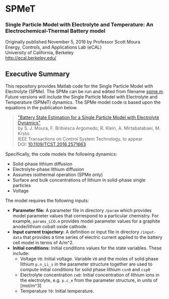# SPMeT
### Single Particle Model with Electrolyte and Temperature: An Electrochemical-Thermal Battery model

Originally published November 5, 2016 by Professor Scott Moura  
Energy, Controls, and Applications Lab (eCAL)  
University of California, Berkeley  
http://ecal.berkeley.edu/  

## Executive Summary
This repository provides Matlab code for the Single Particle Model with Electrolyte (SPMe). The SPMe can be run and edited from filename [spme.m](spme.m). Future versions will include the Single Particle Model with Electrolyte and Temperature (SPMeT) dynamics. The SPMe model code is based upon the equations in the publication below.  

> ["Battery State Estimation for a Single Particle Model with Electrolyte Dynamics"](https://ecal.berkeley.edu/pubs/SPMe-Obs-Journal-Final.pdf)  
> by S. J. Moura, F. Bribiesca Argomedo, R. Klein, A. Mirtabatabaei, M. Krstic  
> IEEE Transactions on Control System Technology, to appear  
> DOI: [10.1109/TCST.2016.2571663](http://dx.doi.org/10.1109/TCST.2016.2571663)  

Specifically, the code models the following dynamics:  
* Solid-phase lithium diffusion
* Electrolyte-phase lithium diffusion
* Assumes isothermal operation (SPMe only)
* Surface and bulk concentrations of lithium in solid-phase single particles
* Voltage  

The model requires the following inputs:  
* __Parameter file:__ A parameter file in directory ``/param`` which provides model parameter values that correspond to a particular chemistry. For example, ``params_LCO.m`` provides model parameter values for a graphite anode/lithium cobalt oxide cathode.
* __Input current trajectory:__ A definition or input file in directory ``/input-data`` that provides a time series of electric current applied to the battery cell model in terms of A/m^2.
* __Initial conditions:__ Initial conditions values for the state variables. These include:
  - Voltage ``V0``: Initial voltage. Variable ``V0`` and the moles of solid phase lithium ``p.n_Li_s`` in the parameter structure together are used to compute initial conditions for solid phase lithium ``csn0`` and ``csp0``
  - Electrolyte concentration ``ce0``: Initial concentration of lithium ions in the electrolyte, e.g. ``p.c_e`` from the parameter structure, in units of [mol/m^3]
  - Temperature ``T0``: Initial temperature.

